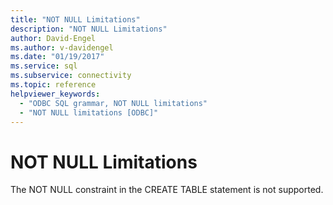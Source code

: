 ```yaml
---
title: "NOT NULL Limitations"
description: "NOT NULL Limitations"
author: David-Engel
ms.author: v-davidengel
ms.date: "01/19/2017"
ms.service: sql
ms.subservice: connectivity
ms.topic: reference
helpviewer_keywords:
  - "ODBC SQL grammar, NOT NULL limitations"
  - "NOT NULL limitations [ODBC]"
---
```

# NOT NULL Limitations
The NOT NULL constraint in the CREATE TABLE statement is not supported.
